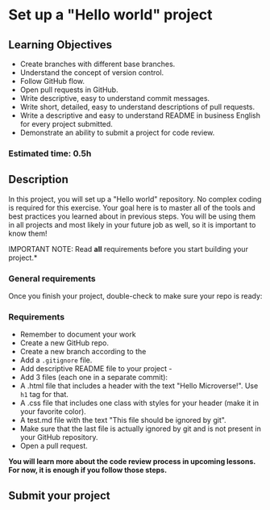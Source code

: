 # Set up a "Hello world" project

## Learning Objectives

- Create branches with different base branches.
- Understand the concept of version control.
- Follow GitHub flow.
- Open pull requests in GitHub.
- Write descriptive, easy to understand commit messages.
- Write short, detailed, easy to understand descriptions of pull requests.
- Write a descriptive and easy to understand README in business English for every project submitted.
- Demonstrate an ability to submit a project for code review.

### Estimated time: 0.5h

## Description

In this project, you will set up a "Hello world" repository. No complex coding is required for this exercise.
Your goal here is to master all of the tools and best practices you learned about in previous steps.
You will be using them in all projects and most likely in your future job as well, so it is important to know them!

IMPORTANT NOTE: Read **all** requirements before you start building your project.\*

### General requirements

Once you finish your project, double-check to make sure your repo is ready:

### Requirements

- Remember to document your work
- Create a new GitHub repo.
- Create a new branch according to the
- Add a `.gitignore` file.
- Add descriptive README file to your project -
- Add 3 files (each one in a separate commit):
- A .html file that includes a header with the text "Hello Microverse!". Use `h1` tag for that.
- A .css file that includes one class with styles for your header (make it in your favorite color).
- A test.md file with the text "This file should be ignored by git".
- Make sure that the last file is actually ignored by git and is not present in your GitHub repository.
- Open a pull request.

**You will learn more about the code review process in upcoming lessons. For now, it is enough if you follow those steps.**

## Submit your project
